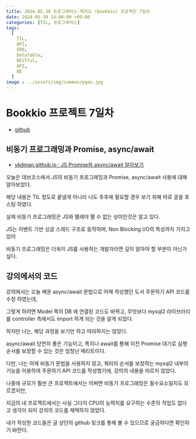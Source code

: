 ```yaml
---
title: 2024.05.30 프로그래머스-북끼오 (bookkio) 프로젝트 7일차
date: 2024-05-30 14:00:00 +09:00
categories: [TIL, 프로그래머스]
tags:
  [
    TIL,
    API,
    ERD,
    DataTable,
    RESTful,
    API,
    BE
  ]
image : ../assets/img/common/pgms.jpg
---
```

# Bookkio 프로젝트 7일차

- [github](https://github.com/ykdman/Programmers-DevCourse/tree/feature/%EC%A3%BC%EB%AC%B8%EA%B8%B0%EB%8A%A5/bookkio)

## 비동기 프로그래밍과 Promise, async/await

- [ykdman.github.io : JS Promise와 async/await 알아보기](https://ykdman.github.io/posts/JS-Promise,async&await/)

오늘은 데브코스에서 JS의 비동기 프로그래밍과 Promise, async/await 사용에 대해 알아보았다.

해당 내용은 TIL 정도로 끝낼게 아니라 나도 추후에 필요할 경우 보기 위해 따로 글을 포스팅 하였다.

실제 비동기 프로그래밍은 JS와 뗄레야 뗄 수 없는 상이인것은 알고 있다.

JS는 이벤트 기반 싱글 스레드 구조로 동작하며, Non Blocking I/O의 특성까지 가지고 있어

비동기 프로그래밍은 더욱이 JS를 사용하는 개발자라면 깊이 알아야 할 부분이 아닌가 싶다.

## 강의에서의 코드

강의에서는 오늘 배운 async/await 문법으로 어제 작성했던 도서 주문하기 API 코드를 수정 하였는데,

그렇게 하려면 Model 쪽의 DB 에 연결된 코드도 바뀌고, 무엇보다 mysql2 라이브러리를 controller 측에서도 Import 하게 되는 것을 알게 되었다.

하지만 나는, 해당 과정을 보기만 하고 따라하지는 않았다.

async/await 당연히 좋은 기능이고, 특히나 await를 통해 이전 Promise 대기로 실행 순서를 보장할 수 있는 것은 엄청난 메리트이다.

다만, 나는 어제 비동기 문법을 사용하지 않고, 쿼리의 순서를 보장하는 mysql2 내부의 기능을 이용하여 주문하기 API 코드를 작성했기에, 강의의 내용을 따르지 않았다.

나중에 규모가 훨씬 큰 프로젝트에서는 어쩌면 비동기 프로그래밍은 필수요소일지도 모르겠지만,

지금의 내 프로젝트에서는 사실 그다지 CPU의 능력치를 요구하는 수준의 작업도 없다고 생각이 되어 강의의 코드를 채택하지 않았다.

내가 작성한 코드들은 글 상단의 github 링크를 통해 볼 수 있으므로 궁금하다면 확인하기 바란다.
